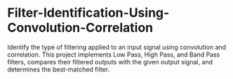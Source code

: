 # Filter-Identification-Using-Convolution-Correlation
Identify the type of filtering applied to an input signal using convolution and correlation. This project implements Low Pass, High Pass, and Band Pass filters, compares their filtered outputs with the given output signal, and determines the best-matched filter.

